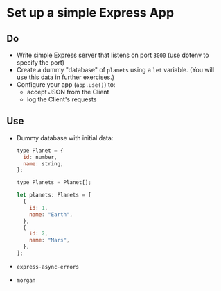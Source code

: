 # Set up a simple Express App

## Do

- Write simple Express server that listens on port `3000` (use dotenv to specify the port)
- Create a dummy "database" of `planets` using a `let` variable. (You will use this data in further exercises.)
- Configure your app (`app.use()`) to:
  - accept JSON from the Client
  - log the Client's requests

## Use

- Dummy database with initial data:

  ```js
  type Planet = {
    id: number,
    name: string,
  };

  type Planets = Planet[];

  let planets: Planets = [
    {
      id: 1,
      name: "Earth",
    },
    {
      id: 2,
      name: "Mars",
    },
  ];
  ```

- `express-async-errors`
- `morgan`
